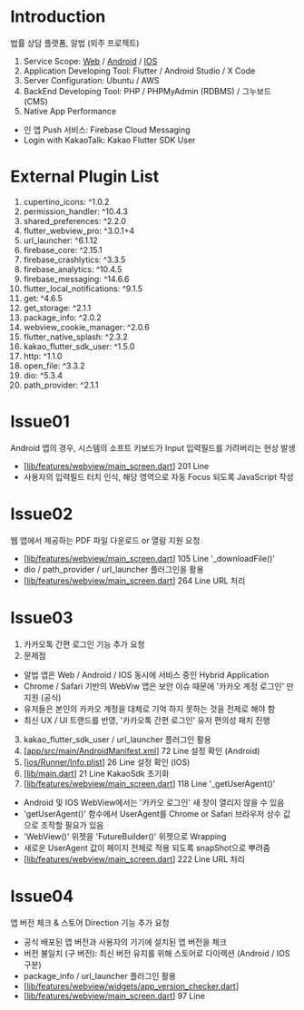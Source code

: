 # Introduction

법률 상담 플랫폼, 알법 (외주 프로젝트)

1. Service Scope:
   [Web](https://albup.co.kr) / [Android](https://play.google.com/store/apps/details?id=kr.sogeum.albup&pli=1) / [IOS](https://apps.apple.com/app/알법/id6465881850)
2. Application Developing Tool: Flutter / Android Studio / X Code
3. Server Configuration: Ubuntu / AWS
4. BackEnd Developing Tool: PHP / PHPMyAdmin (RDBMS) / 그누보드 (CMS)
5. Native App Performance

- 인 앱 Push 서비스: Firebase Cloud Messaging
- Login with KakaoTalk: Kakao Flutter SDK User

# External Plugin List

1. cupertino_icons: ^1.0.2
2. permission_handler: ^10.4.3
3. shared_preferences: ^2.2.0
4. flutter_webview_pro: ^3.0.1+4
5. url_launcher: ^6.1.12
6. firebase_core: ^2.15.1
7. firebase_crashlytics: ^3.3.5
8. firebase_analytics: ^10.4.5
9. firebase_messaging: ^14.6.6
10. flutter_local_notifications: ^9.1.5
11. get: ^4.6.5
12. get_storage: ^2.1.1
13. package_info: ^2.0.2
14. webview_cookie_manager: ^2.0.6
15. flutter_native_splash: ^2.3.2
16. kakao_flutter_sdk_user: ^1.5.0
17. http: ^1.1.0
18. open_file: ^3.3.2
19. dio: ^5.3.4
20. path_provider: ^2.1.1

# Issue01

Android 앱의 경우, 시스템의 소프트 키보드가 Input 입력필드를 가려버리는 현상 발생

- [[lib/features/webview/main_screen.dart](https://github.com/academy3746/albup/blob/main/lib/features/webview/main_screen.dart#L201)]
  201 Line
- 사용자의 입력필드 터치 인식, 해당 영역으로 자동 Focus 되도록 JavaScript 작성

# Issue02

웹 앱에서 제공하는 PDF 파일 다운로드 or 열람 지원 요청

- [[lib/features/webview/main_screen.dart](https://github.com/academy3746/albup/blob/main/lib/features/webview/main_screen.dart#L105)]
  105 Line '_downloadFile()'
- dio / path_provider / url_launcher 플러그인을 활용
- [[lib/features/webview/main_screen.dart](https://github.com/academy3746/albup/blob/main/lib/features/webview/main_screen.dart#L264)]
  264 Line URL 처리

# Issue03

1. 카카오톡 간편 로그인 기능 추가 요청
2. 문제점

- 알법 앱은 Web / Android / IOS 동시에 서비스 중인 Hybrid Application
- Chrome / Safari 기반의 WebViw 앱은 보안 이슈 때문에 '카카오 계정 로그인' 만 지원 (공식)
- 유저들은 본인의 카카오 계정을 대체로 기억 하지 못하는 것을 전제로 해야 함
- 최신 UX / UI 트랜드를 반영, '카카오톡 간편 로그인' 유저 편의성 패치 진행

3. kakao_flutter_sdk_user / url_launcher 플러그인 활용
4. [[app/src/main/AndroidManifest.xml](https://github.com/academy3746/albup/blob/main/android/app/src/main/AndroidManifest.xml#L72)]
   72 Line 설정 확인 (Android)
5. [[ios/Runner/Info.plist](https://github.com/academy3746/albup/blob/main/ios/Runner/Info.plist#L26)] 26
   Line 설정 확인 (IOS)
6. [[lib/main.dart](https://github.com/academy3746/albup/blob/main/lib/main.dart#L21)] 21 Line KakaoSdk 초기화
7. [[lib/features/webview/main_screen.dart](https://github.com/academy3746/albup/blob/main/lib/features/webview/main_screen.dart#L118)]
   118 Line '_getUserAgent()'

- Android 및 IOS WebView에서는 '카카오 로그인' 새 창이 열리지 않을 수 있음
- 'getUserAgent()' 함수에서 UserAgent를 Chrome or Safari 브라우저 상수 값으로 조작할 필요가 있음
- 'WebView()' 위젯을 'FutureBuilder()' 위젯으로 Wrapping
- 새로운 UserAgent 값이 페이지 전체로 적용 되도록 snapShot으로 뿌려줌
- [[lib/features/webview/main_screen.dart](https://github.com/academy3746/albup/blob/main/lib/features/webview/main_screen.dart#L222)]
  222 Line URL 처리

# Issue04

앱 버전 체크 & 스토어 Direction 기능 추가 요청

- 공식 배포된 앱 버전과 사용자의 기기에 설치된 앱 버전을 체크
- 버전 불일치 (구 버전): 최신 버전 유지를 위해 스토어로 다이렉션 (Android / IOS 구분)
- package_info / url_launcher 플러그인 활용
- [[lib/features/webview/widgets/app_version_checker.dart](https://github.com/academy3746/albup/blob/main/lib/features/webview/widgets/app_version_checker.dart)]
- [[lib/features/webview/main_screen.dart](https://github.com/academy3746/albup/blob/main/lib/features/webview/main_screen.dart#L97)]
  97 Line